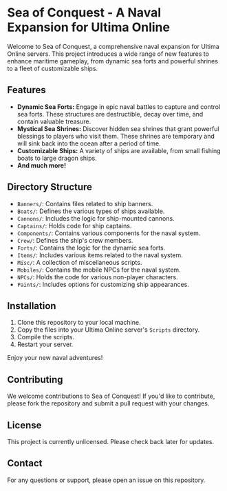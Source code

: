 # Sea of Conquest - A Naval Expansion for Ultima Online

Welcome to Sea of Conquest, a comprehensive naval expansion for Ultima Online servers. This project introduces a wide range of new features to enhance maritime gameplay, from dynamic sea forts and powerful shrines to a fleet of customizable ships.

## Features

*   **Dynamic Sea Forts:** Engage in epic naval battles to capture and control sea forts. These structures are destructible, decay over time, and contain valuable treasure.
*   **Mystical Sea Shrines:** Discover hidden sea shrines that grant powerful blessings to players who visit them. These shrines are temporary and will sink back into the ocean after a period of time.
*   **Customizable Ships:** A variety of ships are available, from small fishing boats to large dragon ships.
*   **And much more!**

## Directory Structure

*   `Banners/`: Contains files related to ship banners.
*   `Boats/`: Defines the various types of ships available.
*   `Cannons/`: Includes the logic for ship-mounted cannons.
*   `Captains/`: Holds code for ship captains.
*   `Components/`: Contains various components for the naval system.
*   `Crew/`: Defines the ship's crew members.
*   `Forts/`: Contains the logic for the dynamic sea forts.
*   `Items/`: Includes various items related to the naval system.
*   `Misc/`: A collection of miscellaneous scripts.
*   `Mobiles/`: Contains the mobile NPCs for the naval system.
*   `NPCs/`: Holds the code for various non-player characters.
*   `Paints/`: Includes options for customizing ship appearances.

## Installation

1.  Clone this repository to your local machine.
2.  Copy the files into your Ultima Online server's `Scripts` directory.
3.  Compile the scripts.
4.  Restart your server.

Enjoy your new naval adventures!

## Contributing

We welcome contributions to Sea of Conquest! If you'd like to contribute, please fork the repository and submit a pull request with your changes.

## License

This project is currently unlicensed. Please check back later for updates.

## Contact

For any questions or support, please open an issue on this repository.